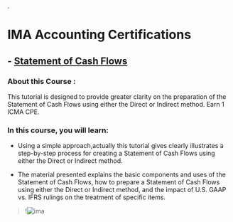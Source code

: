 .

# IMA Accounting Certifications


##  - [Statement of Cash Flows ](https://imalc.mycrowdwisdom.com/diweb/catalog/cert/view/1/id/986f9536-79fd-483a-8ff9-c2f4cfdebfb2)
 
 
### About this Course :

 This tutorial is designed to provide greater clarity on the preparation of the Statement of Cash Flows using either the Direct or Indirect method. Earn 1 ICMA CPE. 


### In this course, you will learn:

- Using a simple approach,actually this tutorial gives clearly illustrates a step-by-step process for creating a Statement of Cash Flows using either the Direct or Indirect method. 


- The material presented explains the basic components and uses of the Statement of Cash Flows, how to prepare a Statement of Cash Flows using either the Direct or Indirect method, and the impact of U.S. GAAP vs. IFRS rulings on the treatment of specific items.

 
 
 > !![ima](https://user-images.githubusercontent.com/36210723/101286968-4b50c880-37f6-11eb-9466-ed7519dcf830.png)




